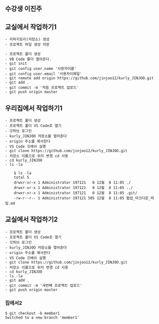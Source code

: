 ## 수강생 이진주

## 교실에서 작업하기1
    - 리파지토리(저장소) 생성
    - 프로젝트 파일 생성 저장
    
    - 프로젝트 폴더 생성 
    - VB Code 폴더 열어준다.
    - git init
    - git config user.name '사용자이름'
    - git config user.email '사용자이메일'
    - git remote add origin https://github.com/jinjoo12/kurly_JINJOO.git
    - git add .
    - git commit -m '처음 프로젝트 업로드'
    - git push origin master
    
## 우리집에서 작업하기1
    - 프로젝트 폴더 생성
    - 프로젝트 폴더 VS Code로 열기
    - 깃허브 로그인
    - kurly_JINJOO 저장소를 열어준다
    - origin 주소를 복사한다
    - VS Code 깃배쉬 실행
    - git clone https://github.com/jinjoo12/kurly_JINJOO.git
    - 저장소 이름으로 위치 변경 cd 사용
    - cd kurly_JINJOO
    - ls -la
``````
    $ ls -la
    total 5
    drwxr-xr-x 1 Administrator 197121   0 12월  8 11:05 ./
    drwxr-xr-x 1 Administrator 197121   0 12월  8 11:05 ../
    drwxr-xr-x 1 Administrator 197121   0 12월  8 11:05 .git/
    -rw-r--r-- 1 Administrator 197121 505 12월  8 11:05 협업_마크다운_파일.md
``````

## 교실에서 작업하기2
    - 프로젝트 폴더 생성
    - 프로젝트 폴더 VS Code로 열기
    - 깃허브 로그인
    - kurly_JINJOO 저장소를 열어준다
    - origin 주소를 복사한다
    - VS Code 깃배쉬 실행
    - git clone https://github.com/jinjoo12/kurly_JINJOO.git
    - 저장소 이름으로 위치 변경 cd 사용
    - cd kurly_JINJOO
    - ls -la
    - git add .
    - git commit -m '세번째 프로젝트 업로드'
    - git push origin master


### 집에서2

``````
$ git checkout -b member1
Switched to a new branch 'member1'
``````
